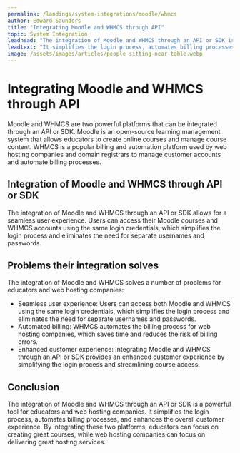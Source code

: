 ```yaml
---
permalink: /landings/system-integrations/moodle/whmcs
author: Edward Saunders
title: "Integrating Moodle and WHMCS through API"
topic: System Integration
leadhead: "The integration of Moodle and WHMCS through an API or SDK is a powerful tool for educators and web hosting companies"
leadtext: "It simplifies the login process, automates billing processes, and enhances the overall customer experience. By integrating these two platforms, educators can focus on creating great courses, while web hosting companies can focus on delivering great hosting services."
image: /assets/images/articles/people-sitting-near-table.webp
---
```

<div class="arttext">  <h1>Integrating Moodle and WHMCS through API</h1>
  <p>Moodle and WHMCS are two powerful platforms that can be integrated through an API or SDK. Moodle is an open-source learning management system that allows educators to create online courses and manage course content. WHMCS is a popular billing and automation platform used by web hosting companies and domain registrars to manage customer accounts and automate billing processes.</p>
  
  <h2>Integration of Moodle and WHMCS through API or SDK</h2>
  <p>The integration of Moodle and WHMCS through an API or SDK allows for a seamless user experience. Users can access their Moodle courses and WHMCS accounts using the same login credentials, which simplifies the login process and eliminates the need for separate usernames and passwords.</p>
  
  <h2>Problems their integration solves</h2>
  <p>The integration of Moodle and WHMCS solves a number of problems for educators and web hosting companies:</p>
  <ul>
    <li>Seamless user experience: Users can access both Moodle and WHMCS using the same login credentials, which simplifies the login process and eliminates the need for separate usernames and passwords.</li>
    <li>Automated billing: WHMCS automates the billing process for web hosting companies, which saves time and reduces the risk of billing errors.</li>
    <li>Enhanced customer experience: Integrating Moodle and WHMCS through an API or SDK provides an enhanced customer experience by simplifying the login process and streamlining course access.</li>
  </ul>
  
  <h2>Conclusion</h2>
  <p>The integration of Moodle and WHMCS through an API or SDK is a powerful tool for educators and web hosting companies. It simplifies the login process, automates billing processes, and enhances the overall customer experience. By integrating these two platforms, educators can focus on creating great courses, while web hosting companies can focus on delivering great hosting services. </p>

</div>